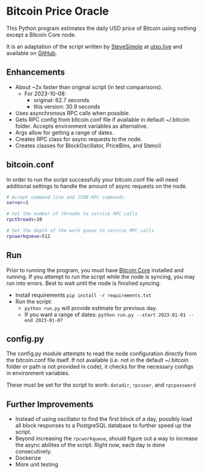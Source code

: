 # Bitcoin Price Oracle

This Python program estimates the daily USD price of Bitcoin using nothing except a Bitcoin Core node.

It is an adaptation of the script written by [SteveSimple](https://twitter.com/SteveSimple) at [utxo.live](https://utxo.live/oracle/) and available on [GitHub](https://github.com/Unbesteveable/UTXOracle).

## Enhancements
* About ~2x faster than original script (in test comparisons). 
  * For 2023-10-08:
    * original: 62.7 seconds
    * this version: 30.9 seconds
* Uses asynchronous RPC calls when possible.
* Gets RPC config from bitcoin.conf file if available in default ~/.bitcoin folder. Accepts environment variables as alternative. 
* Args allow for getting a range of dates.
* Creates RPC class for async requests to the node.
* Creates classes for BlockOscillator, PriceBins, and Stencil

## bitcoin.conf
In order to run the script successfully your bitcoin.conf file will need additional settings to handle the amount of async requests on the node.

```bash
# Accept command line and JSON-RPC commands.
server=1

# Set the number of threads to service RPC calls
rpcthreads=10

# Set the depth of the work queue to service RPC calls
rpcworkqueue=512
```

## Run
Prior to running the program, you must have [Bitcoin Core](https://github.com/bitcoin/bitcoin) installed and running. If you attempt to run the script while the node is syncing, you may run into errors. Best to wait until the node is finished syncing.

- Install requirements `pip install -r requirements.txt`
- Run the script:
  - `python run.py` will provide estimate for previous day.
  - If you want a range of dates: `python run.py --start 2023-01-01 --end 2023-01-07`

## config.py
The config.py module attempts to read the node configuration directly from the bitcoin.conf file itself. If not available (i.e. not in the default ~/.bitcoin folder or path is not provided in code), it checks for the necessary configs in environment variables.

These must be set for the script to work: `datadir`, `rpcuser`, and `rpcpassword`

## Further Improvements
* Instead of using oscillator to find the first block of a day, possibly load all block responses to a PostgreSQL database to further speed up the script.
* Beyond increasing the `rpcworkqueue`, should figure out a way to increase the async abilites of the script. Right now, each day is done consecutively. 
* Dockerize
* More unit testing